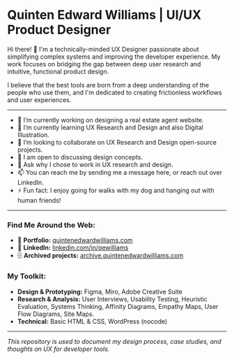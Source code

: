 # Quinten Edward Williams | UI/UX Product Designer

Hi there! 👋 I'm a technically-minded UX Designer passionate about simplifying complex systems and improving the developer experience. My work focuses on bridging the gap between deep user research and intuitive, functional product design.

I believe that the best tools are born from a deep understanding of the people who use them, and I'm dedicated to creating frictionless workflows and user experiences. 

---

- 🔭 I’m currently working on designing a real estate agent website.
- 🌱 I’m currently learning UX Research and Design and also Digital Illustration.
- 👯 I’m looking to collaborate on UX Research and Design open-source projects.
- 🤔 I am open to discussing design concepts.
- 💬 Ask why I chose to work in UX research and design.
- 📫 You can reach me by sending me a message here, or reach out over LinkedIn.
- ⚡ Fun fact: I enjoy going for walks with my dog and hanging out with human friends!

---

### Find Me Around the Web:
*   💼 **Portfolio:** [quintenedwardwilliams.com](https://www.quintenedwardwilliams.com)
*   🔗 **LinkedIn:** [linkedin.com/in/qewilliams](https://www.linkedin.com/in/qewilliams)
*   🗄️ **Archived projects:**  [archive.quintenedwardwilliams.com](https://www.archive.quintenedwardwilliams.com)

### My Toolkit:
*   **Design & Prototyping:** Figma, Miro, Adobe Creative Suite
*   **Research & Analysis:** User Interviews, Usability Testing, Heuristic Evaluation, Systems Thinking, Affinity Diagrams, Empathy Maps, User Flow Diagrams, Site Maps. 
*   **Technical:** Basic HTML & CSS, WordPress (nocode)

---

*This repository is used to document my design process, case studies, and thoughts on UX for developer tools.*
